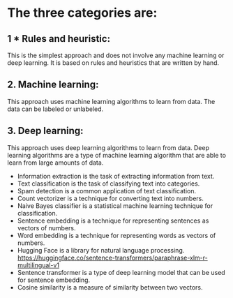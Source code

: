 
# The three categories are:
## 1 * Rules and heuristic: 
This is the simplest approach and does not involve any machine learning or deep learning. It is based on rules and heuristics that are written by hand.
## 2. Machine learning: 
This approach uses machine learning algorithms to learn from data. The data can be labeled or unlabeled.
## 3. Deep learning: 

This approach uses deep learning algorithms to learn from data. Deep learning algorithms are a type of machine learning algorithm that are able to learn from large amounts of data.
- Information extraction is the task of extracting information from text.
- Text classification is the task of classifying text into categories.
- Spam detection is a common application of text classification.
- Count vectorizer is a technique for converting text into numbers.
- Naive Bayes classifier is a statistical machine learning technique for classification.
- Sentence embedding is a technique for representing sentences as vectors of numbers.
- Word embedding is a technique for representing words as vectors of numbers.
- Hugging Face is a library for natural language processing. https://huggingface.co/sentence-transformers/paraphrase-xlm-r-multilingual-v1
- Sentence transformer is a type of deep learning model that can be used for sentence embedding.
- Cosine similarity is a measure of similarity between two vectors.